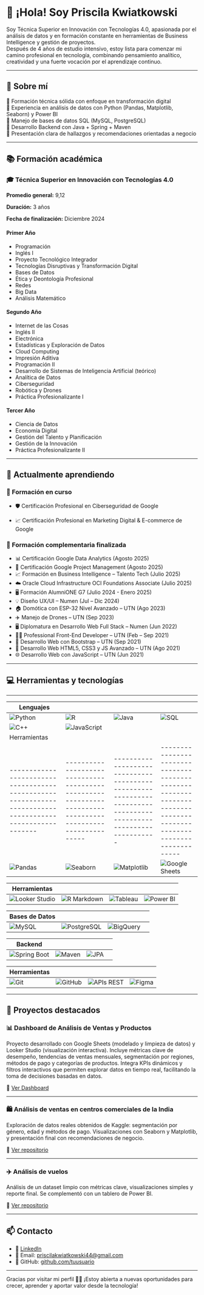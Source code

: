# 👋 ¡Hola! Soy Priscila Kwiatkowski

Soy Técnica Superior en Innovación con Tecnologías 4.0, apasionada por el análisis de datos y en formación constante en herramientas de Business Intelligence y gestión de proyectos.  
Después de 4 años de estudio intensivo, estoy lista para comenzar mi camino profesional en tecnología, combinando pensamiento analítico, creatividad y una fuerte vocación por el aprendizaje continuo.

---

## 🚀 Sobre mí

🔹 Formación técnica sólida con enfoque en transformación digital  
🔹 Experiencia en análisis de datos con Python (Pandas, Matplotlib, Seaborn) y Power BI  
🔹 Manejo de bases de datos SQL (MySQL, PostgreSQL)  
🔹 Desarrollo Backend con Java + Spring + Maven  
🔹 Presentación clara de hallazgos y recomendaciones orientadas a negocio  

---

## 📚 Formación académica

### 🎓 **Técnica Superior en Innovación con Tecnologías 4.0**  
**Promedio general:** 9,12  

**Duración:** 3 años

**Fecha de finalización:** Diciembre 2024

#### Primer Año
- Programación
- Inglés I
- Proyecto Tecnológico Integrador
- Tecnologías Disruptivas y Transformación Digital
- Bases de Datos
- Ética y Deontología Profesional
- Redes
- Big Data
- Análisis Matemático

#### Segundo Año
- Internet de las Cosas
- Inglés II
- Electrónica
- Estadísticas y Exploración de Datos
- Cloud Computing
- Impresión Aditiva
- Programación II
- Desarrollo de Sistemas de Inteligencia Artificial (teórico)
- Analítica de Datos
- Ciberseguridad
- Robótica y Drones
- Práctica Profesionalizante I

#### Tercer Año
- Ciencia de Datos
- Economía Digital
- Gestión del Talento y Planificación
- Gestión de la Innovación
- Práctica Profesionalizante II

---

## 🌱 Actualmente aprendiendo

### 📘 Formación en curso
- 🛡️ Certificación Profesional en Ciberseguridad de Google

- 📈 Certificación Profesional en Marketing Digital & E-commerce de Google
  
### 📌 Formación complementaria finalizada
- 📊 Certificación Google Data Analytics (Agosto 2025)
- 📁 Certificación Google Project Management (Agosto 2025)
- 📈 Formación en Business Intelligence – Talento Tech (Julio 2025)
- ☁️ Oracle Cloud Infrastructure OCI Foundations Associate (Julio 2025)
- 🖥️ Formación AlumniONE G7 (Julio 2024 - Enero 2025)
- 💡 Diseño UX/UI – Numen (Jul – Dic 2024)
- 🏠 Domótica con ESP-32 Nivel Avanzado – UTN (Ago 2023)
- ✈️ Manejo de Drones – UTN (Sep 2023)
- 🖥️ Diplomatura en Desarrollo Web Full Stack – Numen (Jun 2022)
- 👩‍💻 Professional Front-End Developer – UTN (Feb – Sep 2021)
- 🧩 Desarrollo Web con Bootstrap – UTN (Sep 2021)
- 🎨 Desarrollo Web HTML5, CSS3 y JS Avanzado – UTN (Ago 2021)
- 🌐 Desarrollo Web con JavaScript – UTN (Jun 2021)
  
---

## 💻 Herramientas y tecnologías
---

| Lenguajes                                                                                               |                                                                                                             |                                                                                                   |                                                                                                |
| ------------------------------------------------------------------------------------------------------- | ----------------------------------------------------------------------------------------------------------- | ------------------------------------------------------------------------------------------------- | ---------------------------------------------------------------------------------------------- |
| ![Python](https://img.shields.io/badge/Python-3776AB?style=for-the-badge\&logo=python\&logoColor=white) | ![R](https://img.shields.io/badge/R-276DC3?style=for-the-badge\&logo=r\&logoColor=white)                    | ![Java](https://img.shields.io/badge/Java-007396?style=for-the-badge\&logo=java\&logoColor=white) | ![SQL](https://img.shields.io/badge/SQL-4479A1?style=for-the-badge\&logo=sql\&logoColor=white) |
| ![C++](https://img.shields.io/badge/C++-00599C?style=for-the-badge\&logo=c%2B%2B\&logoColor=white)      | ![JavaScript](https://img.shields.io/badge/JS-F7DF1E?style=for-the-badge\&logo=javascript\&logoColor=black) |                                                                                                   |                                                                                                |
| Herramientas                                                                                            |                                                                                                           |                                                                                                                 |                                                                                                                       |
| ------------------------------------------------------------------------------------------------------- | --------------------------------------------------------------------------------------------------------- | --------------------------------------------------------------------------------------------------------------- | --------------------------------------------------------------------------------------------------------------------- |
| ![Pandas](https://img.shields.io/badge/Pandas-150458?style=for-the-badge\&logo=pandas\&logoColor=white) | ![Seaborn](https://img.shields.io/badge/Seaborn-4C72B0?style=for-the-badge\&logo=python\&logoColor=white) | ![Matplotlib](https://img.shields.io/badge/Matplotlib-11557C?style=for-the-badge\&logo=python\&logoColor=white) | ![Google Sheets](https://img.shields.io/badge/Google_Sheets-0F9D58?style=for-the-badge\&logo=google\&logoColor=white) |

| Herramientas                                                                                                          |                                                                                                            |                                                                                                            |                                                                                                               |
| --------------------------------------------------------------------------------------------------------------------- | ---------------------------------------------------------------------------------------------------------- | ---------------------------------------------------------------------------------------------------------- | ------------------------------------------------------------------------------------------------------------- |
| ![Looker Studio](https://img.shields.io/badge/Looker_Studio-00A1F1?style=for-the-badge\&logo=google\&logoColor=white) | ![R Markdown](https://img.shields.io/badge/R_Markdown-276DC3?style=for-the-badge\&logo=r\&logoColor=white) | ![Tableau](https://img.shields.io/badge/Tableau-E97627?style=for-the-badge\&logo=tableau\&logoColor=white) | ![Power BI](https://img.shields.io/badge/Power_BI-F2C811?style=for-the-badge\&logo=power-bi\&logoColor=black) |

| Bases de Datos                                                                                       |                                                                                                                     |                                                                                                             |   |
| ---------------------------------------------------------------------------------------------------- | ------------------------------------------------------------------------------------------------------------------- | ----------------------------------------------------------------------------------------------------------- | - |
| ![MySQL](https://img.shields.io/badge/MySQL-4479A1?style=for-the-badge\&logo=mysql\&logoColor=white) | ![PostgreSQL](https://img.shields.io/badge/PostgreSQL-4169E1?style=for-the-badge\&logo=postgresql\&logoColor=white) | ![BigQuery](https://img.shields.io/badge/BigQuery-4285F4?style=for-the-badge\&logo=google\&logoColor=white) |   |

| Backend                                                                                                           |                                                                                                            |                                                                                                 |   |
| ----------------------------------------------------------------------------------------------------------------- | ---------------------------------------------------------------------------------------------------------- | ----------------------------------------------------------------------------------------------- | - |
| ![Spring Boot](https://img.shields.io/badge/Spring_Boot-6DB33F?style=for-the-badge\&logo=spring\&logoColor=white) | ![Maven](https://img.shields.io/badge/Maven-C71A36?style=for-the-badge\&logo=apachemaven\&logoColor=white) | ![JPA](https://img.shields.io/badge/JPA-FF6F61?style=for-the-badge\&logo=java\&logoColor=white) |   |

| Herramientas                                                                                   |                                                                                                         |                                                                                                                |                                                                                                      |
| ---------------------------------------------------------------------------------------------- | ------------------------------------------------------------------------------------------------------- | -------------------------------------------------------------------------------------------------------------- | ---------------------------------------------------------------------------------------------------- |
| ![Git](https://img.shields.io/badge/Git-F05032?style=for-the-badge\&logo=git\&logoColor=white) | ![GitHub](https://img.shields.io/badge/GitHub-181717?style=for-the-badge\&logo=github\&logoColor=white) | ![APIs REST](https://img.shields.io/badge/APIs_REST-61DAFB?style=for-the-badge\&logo=postman\&logoColor=white) | ![Figma](https://img.shields.io/badge/Figma-F24E1E?style=for-the-badge\&logo=figma\&logoColor=white) |


---

## 📁 Proyectos destacados

### 📊 Dashboard de Análisis de Ventas y Productos
Proyecto desarrollado con Google Sheets (modelado y limpieza de datos) y Looker Studio (visualización interactiva).
Incluye métricas clave de desempeño, tendencias de ventas mensuales, segmentación por regiones, métodos de pago y categorías de productos.
Integra KPIs dinámicos y filtros interactivos que permiten explorar datos en tiempo real, facilitando la toma de decisiones basadas en datos.

🔗 [Ver Dashboard](https://lookerstudio.google.com/reporting/9323186c-5a61-42aa-851f-97601edf41b7)

---

### 🛍️ Análisis de ventas en centros comerciales de la India  
Exploración de datos reales obtenidos de Kaggle: segmentación por género, edad y métodos de pago. Visualizaciones con Seaborn y Matplotlib, y presentación final con recomendaciones de negocio.

🔗 [Ver repositorio](https://github.com/Priska-87/india-mall-sales-analysis)

---

### ✈️ Análisis de vuelos  
Análisis de un dataset limpio con métricas clave, visualizaciones simples y reporte final. Se complementó con un tablero de Power BI.

🔗 [Ver repositorio](https://github.com/Priska-87/Analisis-de-vuelos)

---

## 📫 Contacto

- 💼 [LinkedIn](https://www.linkedin.com/in/priscila-kwiatkowski/)
- 📧 Email: priscilakwiatkowski44@gmail.com
- 📂 GitHub: [github.com/tuusuario](https://github.com/Priska-87)

---

Gracias por visitar mi perfil 👩‍💻 ¡Estoy abierta a nuevas oportunidades para crecer, aprender y aportar valor desde la tecnología!
